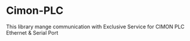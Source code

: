 # Cimon-PLC
This library mange communication with Exclusive Service for CIMON PLC Ethernet &amp; Serial Port